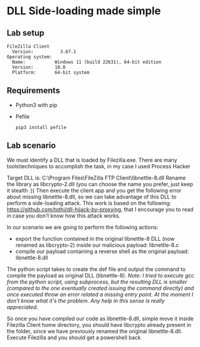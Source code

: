 # DLL Side-loading made simple
## Lab setup
    FileZilla Client
      Version:          3.67.1
    Operating system:
      Name:           Windows 11 (build 22631), 64-bit edition
      Version:        10.0
      Platform:       64-bit system
## Requirements
- Python3 with pip
- Pefile

      pip3 install pefile  

## Lab scenario
We must identify a DLL that is loaded by Filezilla.exe. There are many tools\techniques to accomplish the task, in my case I used Process Hacker

Target DLL is: C:\Program Files\FileZilla FTP Client\libnettle-8.dll
Rename the library as libcrypto-2.dll (you can choose the name you prefer, just keep it stealth :))
Then execute the client app and you get the following error about missing libnettle-8.dll, so we can take advantage of this DLL to perform a side-loading attack.
This work is based on the following: https://github.com/tothi/dll-hijack-by-proxying, that I encourage you to read in case you don't know how this attack works.

In our scenario we are going to perform the following actions:
- export the function contained in the original libnettle-8 DLL (now renamed as libcrypto-2) inside our malicious payload: libnettle-8.c
- compile our payload containing a reverse shell as the original payload: libnettle-8.dll

The python script takes to create the def file and output the command to compile the payload as original DLL (libnettle-8).
<i>Note: I tried to execute gcc from the python script, using subprocess, but the resulting DLL is smaller (compared to the one eventually created issuing the command directly) 
and once executed throw an error related a missing entry point. At 
the moment I don't know what it's the problem. Any help in this sense is really appreciated</i>.

So once you have compiled our code as libnettle-8.dll, simple move it inside Filezilla Client home directory, you should have libcrypto already present in the folder, since we have previously renamed the original
libnettle-8.dll. Execute Filezilla and you should get a powershell back
